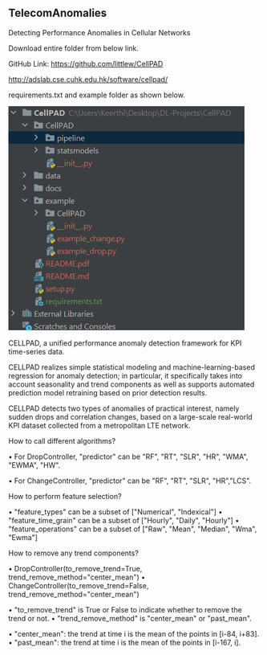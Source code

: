 ## TelecomAnomalies

Detecting Performance Anomalies in Cellular Networks

Download entire folder from below link.

GitHub Link: https://github.com/littlew/CellPAD

http://adslab.cse.cuhk.edu.hk/software/cellpad/




requirements.txt and example folder as shown below.

<img src="imgs/Cellpad.png" alt="My cool logo"/>


CELLPAD, a unified performance anomaly detection framework for KPI time-series data. 

CELLPAD realizes simple statistical modeling and machine-learning-based regression for anomaly detection; in particular, it specifically takes into account seasonality and trend components as well as supports automated prediction model retraining based on prior detection results. 

CELLPAD detects two types of anomalies of practical interest, namely sudden drops and correlation changes, based on a large-scale real-world KPI dataset collected from a metropolitan LTE network.



How to call different algorithms?

• For DropController, "predictor" can be "RF", "RT", "SLR", "HR", "WMA", "EWMA", "HW".

• For ChangeController, "predictor" can be "RF", "RT", "SLR", "HR","LCS".


How to perform feature selection?

• "feature_types" can be a subset of ["Numerical", "Indexical"]
• "feature_time_grain" can be a subset of ["Hourly", "Daily", "Hourly"]
• "feature_operations" can be a subset of ["Raw", "Mean", "Median", "Wma", "Ewma"]

How to remove any trend components?

•	DropController(to_remove_trend=True, trend_remove_method="center_mean")
•	ChangeController(to_remove_trend=False, trend_remove_method="center_mean")

•	"to_remove_trend" is True or False to indicate whether to remove the trend or not.
•	"trend_remove_method" is "center_mean" or "past_mean".

•	"center_mean": the trend at time i is the mean of the points in [i-84, i+83].
•	"past_mean": the trend at time i is the mean of the points in [i-167, i].

